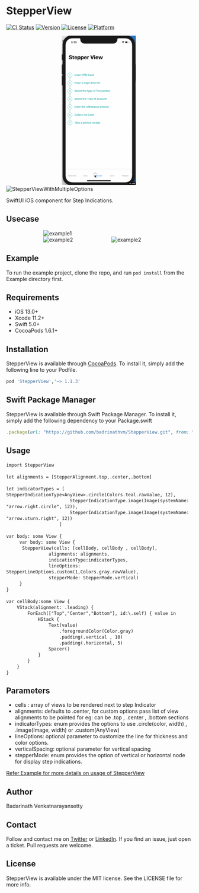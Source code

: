 # StepperView

[![CI Status](https://img.shields.io/travis/badrinathvm/StepperView.svg?style=flat)](https://travis-ci.org/badrinathvm/StepperView)
[![Version](https://img.shields.io/cocoapods/v/StepperView.svg?style=flat)](https://cocoapods.org/pods/StepperView)
[![License](https://img.shields.io/cocoapods/l/StepperView.svg?style=flat)](https://cocoapods.org/pods/StepperView)
[![Platform](https://img.shields.io/cocoapods/p/StepperView.svg?style=flat)](https://cocoapods.org/pods/StepperView)

<img src="https://raw.githubusercontent.com/badrinathvm/StepperView/master/images/stepperView_with_usecases.gif" width="200" alt="StepperView" align="left" hspace= "150"/>
<img src="https://raw.githubusercontent.com/badrinathvm/StepperView/master/images/stepperView_multiple_options.gif" width="200" alt="StepperViewWithMultipleOptions" align = "center"/>

SwiftUI iOS component for Step Indications.

## Usecase

<img src="https://raw.githubusercontent.com/badrinathvm/StepperView/master/images/example1.png" width="200" alt="example1" align="left" hspace= "100"/>
<img src="https://raw.githubusercontent.com/badrinathvm/StepperView/master/images/example2.png" width="200" alt="example2"  hspace= "100"/>
<img src="https://raw.githubusercontent.com/badrinathvm/StepperView/master/images/example3.png" width="200" alt="example2"/>

## Example

To run the example project, clone the repo, and run `pod install` from the Example directory first.

## Requirements
- iOS 13.0+
- Xcode 11.2+
- Swift 5.0+
- CocoaPods 1.6.1+

## Installation

StepperView is available through [CocoaPods](https://cocoapods.org). To install
it, simply add the following line to your Podfile.

```ruby
pod 'StepperView','~> 1.1.3'
```

## Swift Package Manager

StepperView is available through Swift Package Manager. To install it, simply add the following dependency to your Package.swift

```ruby
.package(url: "https://github.com/badrinathvm/StepperView.git", from: "1.1.3")
```

## Usage

```
import StepperView

let alignments = [StepperAlignment.top,.center,.bottom]

let indicatorTypes = [  StepperIndicationType<AnyView>.circle(Colors.teal.rawValue, 12),
                        StepperIndicationType.image(Image(systemName: "arrow.right.circle", 12)),
                        StepperIndicationType.image(Image(systemName: "arrow.uturn.right", 12))
                    ]

var body: some View {
     var body: some View {
      StepperView(cells: [cellBody, cellBody , cellBody], 
                alignments: alignments,
                indicationType:indicatorTypes,
                lineOptions: StepperLineOptions.custom(1,Colors.gray.rawValue),
                stepperMode: StepperMode.vertical)
     }
}

var cellBody:some View {
    VStack(alignment: .leading) {
        ForEach(["Top","Center","Bottom"], id:\.self) { value in
            HStack {
                Text(value)
                    .foregroundColor(Color.gray)
                    .padding(.vertical , 10)
                    .padding(.horizontal, 5)
                Spacer()
            }
        }
    }
}
```
## Parameters
- cells : array of views to be rendered next to step Indicator 
- alignments: defaults to .center, for custom options pass list of view alignments to be pointed for eg: can be  .top , .center , .bottom sections
- indicatorTypes: enum provides the options to use .circle(color, width) , .image(Image, width) or .custom(AnyView)
- lineOptions: optional parameter to customize the line for thickness and color options.
- verticalSpacing: optional parameter for vertical spacing
- stepperMode: enum provides the option of vertical or horizontal node for display step indications.

<p>
    <a href="https://github.com/badrinathvm/StepperView/tree/master/Example/StepperView">Refer Example for more details on usage of StepperView</a>
</p>

## Author

Badarinath Venkatnarayansetty

## Contact
Follow and contact me on <a href="https://twitter.com/badrivm">Twitter</a> or <a href="https://www.linkedin.com/in/badarinath-venkatnarayansetty-abb79146/">LinkedIn</a>. If you find an issue, just open a ticket. Pull requests are welcome.

## License

StepperView is available under the MIT license. See the LICENSE file for more info.
